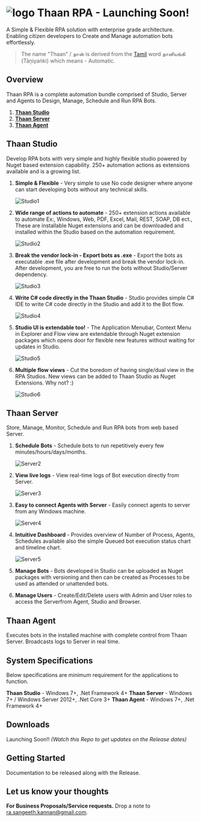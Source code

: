 ﻿# ![logo](images/thaan.png)	**Thaan RPA** - Launching Soon!
A Simple &amp; Flexible RPA solution with enterprise grade architecture. Enabling citizen developers to Create and Manage automation bots effortlessly.

> The name "Thaan" / தான் is derived from the [Tamil](https://en.wikipedia.org/wiki/Tamil_language) word தானியங்கி (Tāṉiyaṅki) which means -
Automatic.

## Overview
Thaan RPA is a complete automation bundle comprised of Studio, Server and Agents to Design, Manage, Schedule and Run RPA Bots.

1. [**Thaan Studio**](https://github.com/rsangeethk/Thaan.RPA#Thaan-Studio) 
2. [**Thaan Server**](https://github.com/rsangeethk/Thaan.RPA#Thaan-Server)
3. [**Thaan Agent**](https://github.com/rsangeethk/Thaan.RPA#Thaan-Agent)


## Thaan Studio
Develop RPA bots with very simple and highly flexible studio powered by Nuget based extension capability. 250+ automation actions as extensions available and is a growing list.

1. **Simple & Flexible** - Very simple to use No code designer where anyone can start developing bots without any technical skills.

	![Studio1](images/Studio-1.gif)

2. **Wide range of actions to automate** - 250+ extension actions available to automate Ex:, Windows, Web, PDF, Excel, Mail, REST, SOAP, DB ect., These are installable Nuget extensions and can be downloaded and installed within the Studio based on the automation requirement.

	![Studio2](images/Studio-2.gif)

3. **Break the vendor lock-in - Export bots as .exe** - Export the bots as executable .exe file after development and break the vendor lock-in. After development, you are free to run the bots without Studio/Server dependency.

	![Studio3](images/Studio-3.gif)

4. **Write C# code directly in the Thaan Studio** - Studio provides simple C# IDE to write C# code directly in the Studio and add it to the Bot flow.

	![Studio4](images/Studio-4.gif)

5. **Studio UI is extendable too!** - The Application Menubar, Context Menu in Explorer and Flow view are extendable through Nuget extension packages which opens door for flexible new features without waiting for updates in Studio.

	![Studio5](images/Studio-5.gif)

6. **Multiple flow views** - Cut the boredom of having single/dual view in the RPA Studios. New views can be added to Thaan Studio as Nuget Extensions. Why not? :)

	![Studio6](images/Studio-6.gif)


## Thaan Server
Store, Manage, Monitor, Schedule and Run RPA bots from web based Server.


1. **Schedule Bots** - Schedule bots to run repetitively every few minutes/hours/days/months.

	![Server2](images/Server-2.gif)

2. **View live logs** - View real-time logs of Bot execution directly from Server.

	![Server3](images/Server-3.gif)
 
3. **Easy to connect Agents with Server** - Easily connect agents to server from any Windows machine.

	![Server4](images/Server-4.gif)
 
4. **Intuitive Dashboard** - Provides overview of Number of Process, Agents, Schedules available also the simple Queued bot execution status chart and timeline chart.

	![Server5](images/Server%201.PNG)

5. **Manage Bots** - Bots developed in Studio can be uploaded as Nuget packages with versioning and then can be created as Processes to be used as attended or unattended bots.
 
6. **Manage Users** - Create/Edit/Delete users with Admin and User roles to access the Serverfrom Agent, Studio and Browser.


## Thaan Agent
Executes bots in the installed machine with complete control from Thaan Server. Broadcasts logs to Server in real time.


## System Specifications
Below specifications are minimum requirement for the applications to function.

**Thaan Studio**  - Windows 7+, .Net Framework 4+
**Thaan Server**  - Windows 7+ / Windows Server 2012+, .Net Core 3+
**Thaan Agent**   - Windows 7+, .Net Framework 4+


## Downloads
Launching Soon!! _(Watch this Repo to get updates on the Release dates)_


## Getting Started
Documentation to be released along with the Release.


## Let us know your thoughts
**For Business Proposals/Service requests.** Drop a note to [ra.sangeeth.kannan@gmail.com](mailto:ra.sangeeth.kannan@gmail.com?subject=[Business%20proposal%20/%20Service%20Request]).
